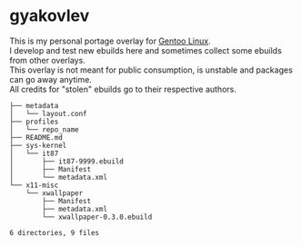 # gyakovlev 
This is my personal portage overlay for [Gentoo Linux](https://gentoo.org/).  
I develop and test new ebuilds here and sometimes collect some ebuilds from other overlays.  
This overlay is not meant for public consumption, is unstable and packages can go away anytime.  
All credits for "stolen" ebuilds go to their respective authors.

````
├── metadata
│   └── layout.conf
├── profiles
│   └── repo_name
├── README.md
├── sys-kernel
│   └── it87
│       ├── it87-9999.ebuild
│       ├── Manifest
│       └── metadata.xml
└── x11-misc
    └── xwallpaper
        ├── Manifest
        ├── metadata.xml
        └── xwallpaper-0.3.0.ebuild

6 directories, 9 files
````
